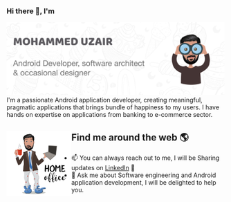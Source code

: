 ### Hi there 👋, I'm

<img src="https://raw.githubusercontent.com/UZA1R/UZA1R/master/asset/github_header_asset.jpg" alt="Banner">
I'm a passionate Android application developer, creating meaningful, pragmatic applications that brings bundle of happiness to my users. 
I have hands on expertise on applications from banking to e-commerce sector.

## Find me around the web 🌎 <a href="https://github.com/UZA1R"><img align="left" width="150" height="150" src="https://raw.githubusercontent.com/UZA1R/UZA1R/master/asset/side_hustle_asset.png"></a>
- 📫 You can always reach out to me, I will be Sharing updates on <a href="https://www.linkedin.com/in/mohammeduzair19/">LinkedIn</a> 💼 
- 💬 Ask me about Software engineering and Android application development, I will be delighted to help you.



